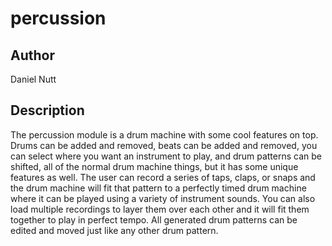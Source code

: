 # percussion

## Author

Daniel Nutt

## Description

The percussion module is a drum machine with some cool features on top. Drums can be added and removed, beats can be added and removed, you can select where you want an instrument to play, and drum patterns can be shifted, all of the normal drum machine things, but it has some unique features as well. The user can record a series of taps, claps, or snaps and the drum machine will fit that pattern to a perfectly timed drum machine where it can be played using a variety of instrument sounds. You can also load multiple recordings to layer them over each other and it will fit them together to play in perfect tempo. All generated drum patterns can be edited and moved just like any other drum pattern.
